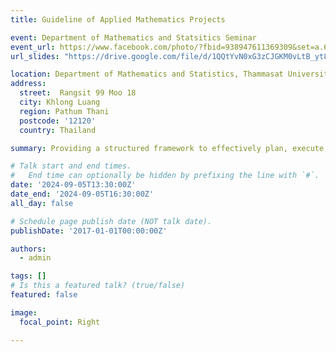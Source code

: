 ```yaml
---
title: Guideline of Applied Mathematics Projects

event: Department of Mathematics and Statsitics Seminar
event_url: https://www.facebook.com/photo/?fbid=938947611369309&set=a.629988592265214
url_slides: "https://drive.google.com/file/d/1QQtYvN0xG3zCJGKM0vLtB_yt80u9tSbj/view?usp=sharing"

location: Department of Mathematics and Statistics, Thammasat University
address:
  street:  Rangsit 99 Moo 18
  city: Khlong Luang
  region: Pathum Thani 
  postcode: '12120'
  country: Thailand

summary: Providing a structured framework to effectively plan, execute, and present mathematical research and applications.

# Talk start and end times.
#   End time can optionally be hidden by prefixing the line with `#`.
date: '2024-09-05T13:30:00Z'
date_end: '2024-09-05T16:30:00Z'
all_day: false

# Schedule page publish date (NOT talk date).
publishDate: '2017-01-01T00:00:00Z'

authors:
  - admin

tags: []
# Is this a featured talk? (true/false)
featured: false

image:
  focal_point: Right

---
```

